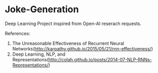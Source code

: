 # Joke-Generation
Deep Learning Project inspired from Open-AI reserach requests.



References:
1. The Unreasonable Effectiveness of Recurrent Neural Networks(http://karpathy.github.io/2015/05/21/rnn-effectiveness/)
2. Deep Learning, NLP, and Representations(http://colah.github.io/posts/2014-07-NLP-RNNs-Representations/)
